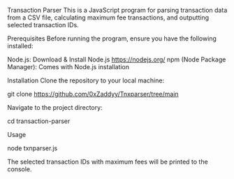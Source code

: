 Transaction Parser
This is a JavaScript program for parsing transaction data from a CSV file, calculating maximum fee transactions, and outputting selected transaction IDs.

Prerequisites
Before running the program, ensure you have the following installed:

Node.js: Download & Install Node.js
https://nodejs.org/
npm (Node Package Manager): Comes with Node.js installation


Installation
Clone the repository to your local machine:


git clone https://github.com/0xZaddyy/Tnxparser/tree/main

Navigate to the project directory:


cd transaction-parser

Usage


node txnparser.js

The selected transaction IDs with maximum fees will be printed to the console.


